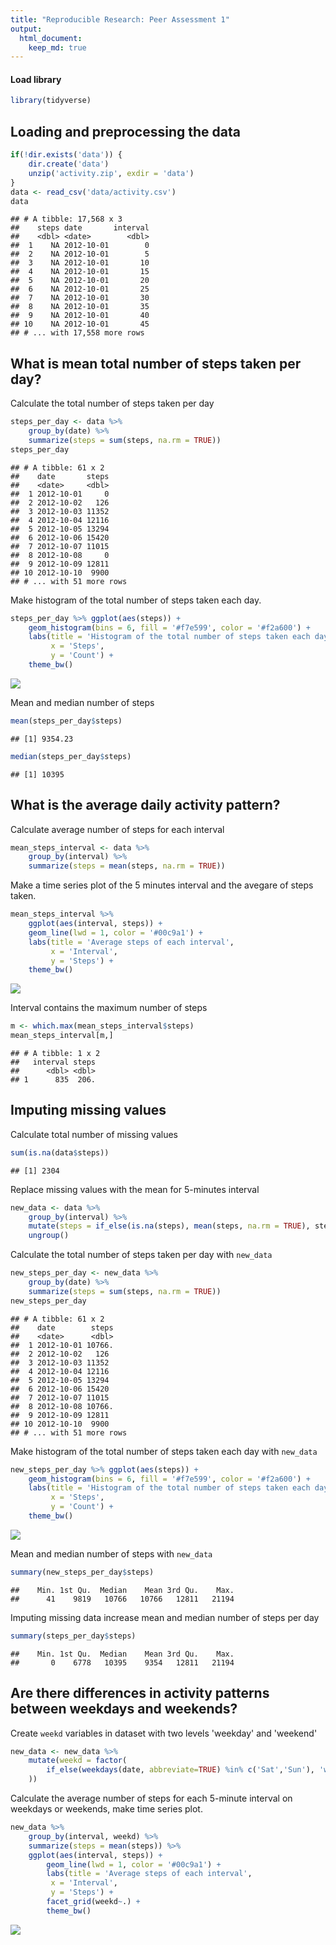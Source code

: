 ```yaml
---
title: "Reproducible Research: Peer Assessment 1"
output: 
  html_document:
    keep_md: true
---
```




#### Load library


```r
library(tidyverse)
```

## Loading and preprocessing the data


```r
if(!dir.exists('data')) {
    dir.create('data')
    unzip('activity.zip', exdir = 'data')
}
data <- read_csv('data/activity.csv')
data
```

```
## # A tibble: 17,568 x 3
##    steps date       interval
##    <dbl> <date>        <dbl>
##  1    NA 2012-10-01        0
##  2    NA 2012-10-01        5
##  3    NA 2012-10-01       10
##  4    NA 2012-10-01       15
##  5    NA 2012-10-01       20
##  6    NA 2012-10-01       25
##  7    NA 2012-10-01       30
##  8    NA 2012-10-01       35
##  9    NA 2012-10-01       40
## 10    NA 2012-10-01       45
## # ... with 17,558 more rows
```
## What is mean total number of steps taken per day?
Calculate the total number of steps taken per day

```r
steps_per_day <- data %>%
    group_by(date) %>%
    summarize(steps = sum(steps, na.rm = TRUE))
steps_per_day
```

```
## # A tibble: 61 x 2
##    date       steps
##    <date>     <dbl>
##  1 2012-10-01     0
##  2 2012-10-02   126
##  3 2012-10-03 11352
##  4 2012-10-04 12116
##  5 2012-10-05 13294
##  6 2012-10-06 15420
##  7 2012-10-07 11015
##  8 2012-10-08     0
##  9 2012-10-09 12811
## 10 2012-10-10  9900
## # ... with 51 more rows
```
Make histogram of the total number of steps taken each day.

```r
steps_per_day %>% ggplot(aes(steps)) +
    geom_histogram(bins = 6, fill = '#f7e599', color = '#f2a600') +
    labs(title = 'Histogram of the total number of steps taken each day',
         x = 'Steps',
         y = 'Count') +
    theme_bw()
```

![](PA1_template_files/figure-html/unnamed-chunk-5-1.png)<!-- -->

Mean and median number of steps

```r
mean(steps_per_day$steps)
```

```
## [1] 9354.23
```

```r
median(steps_per_day$steps)
```

```
## [1] 10395
```

## What is the average daily activity pattern?
Calculate average number of steps for each interval

```r
mean_steps_interval <- data %>%
    group_by(interval) %>%
    summarize(steps = mean(steps, na.rm = TRUE))
```
Make a time series plot of the 5 minutes interval and the avegare of steps taken.

```r
mean_steps_interval %>%
    ggplot(aes(interval, steps)) +
    geom_line(lwd = 1, color = '#00c9a1') +
    labs(title = 'Average steps of each interval',
         x = 'Interval',
         y = 'Steps') +
    theme_bw()
```

![](PA1_template_files/figure-html/unnamed-chunk-8-1.png)<!-- -->

Interval contains the maximum number of steps

```r
m <- which.max(mean_steps_interval$steps)
mean_steps_interval[m,]
```

```
## # A tibble: 1 x 2
##   interval steps
##      <dbl> <dbl>
## 1      835  206.
```

## Imputing missing values
Calculate total number of missing values

```r
sum(is.na(data$steps))
```

```
## [1] 2304
```
Replace missing values with the mean for 5-minutes interval

```r
new_data <- data %>%
    group_by(interval) %>%
    mutate(steps = if_else(is.na(steps), mean(steps, na.rm = TRUE), steps)) %>%
    ungroup()
```
Calculate the total number of steps taken per day with `new_data`

```r
new_steps_per_day <- new_data %>%
    group_by(date) %>%
    summarize(steps = sum(steps, na.rm = TRUE))
new_steps_per_day
```

```
## # A tibble: 61 x 2
##    date        steps
##    <date>      <dbl>
##  1 2012-10-01 10766.
##  2 2012-10-02   126 
##  3 2012-10-03 11352 
##  4 2012-10-04 12116 
##  5 2012-10-05 13294 
##  6 2012-10-06 15420 
##  7 2012-10-07 11015 
##  8 2012-10-08 10766.
##  9 2012-10-09 12811 
## 10 2012-10-10  9900 
## # ... with 51 more rows
```
Make histogram of the total number of steps taken each day with `new_data`

```r
new_steps_per_day %>% ggplot(aes(steps)) +
    geom_histogram(bins = 6, fill = '#f7e599', color = '#f2a600') +
    labs(title = 'Histogram of the total number of steps taken each day',
         x = 'Steps',
         y = 'Count') +
    theme_bw()
```

![](PA1_template_files/figure-html/unnamed-chunk-13-1.png)<!-- -->

Mean and median number of steps with `new_data`

```r
summary(new_steps_per_day$steps)
```

```
##    Min. 1st Qu.  Median    Mean 3rd Qu.    Max. 
##      41    9819   10766   10766   12811   21194
```
Imputing missing data increase mean and median number of steps per day

```r
summary(steps_per_day$steps)
```

```
##    Min. 1st Qu.  Median    Mean 3rd Qu.    Max. 
##       0    6778   10395    9354   12811   21194
```
## Are there differences in activity patterns between weekdays and weekends?
Create `weekd` variables in dataset with two levels 'weekday' and 'weekend'

```r
new_data <- new_data %>%
    mutate(weekd = factor(
        if_else(weekdays(date, abbreviate=TRUE) %in% c('Sat','Sun'), 'weekend', 'weekday')
    ))
```
Calculate the average number of steps for each 5-minute interval on weekdays or weekends, make time series plot.

```r
new_data %>%
    group_by(interval, weekd) %>%
    summarize(steps = mean(steps)) %>%
    ggplot(aes(interval, steps)) +
        geom_line(lwd = 1, color = '#00c9a1') +
        labs(title = 'Average steps of each interval',
         x = 'Interval',
         y = 'Steps') +
        facet_grid(weekd~.) +
        theme_bw()
```

![](PA1_template_files/figure-html/unnamed-chunk-17-1.png)<!-- -->
